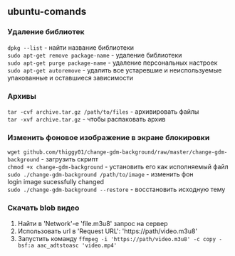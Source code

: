 ## ubuntu-comands
### Удаление библиотек<br>
```dpkg --list``` - найти название библиотеки<br>
```sudo apt-get remove package-name``` - удаление библиотеки<br>
```sudo apt-get purge package-name``` - удаление персональных настроек<br>
```sudo apt-get autoremove``` - удалить все устаревшие и неиспользуемые упакованные и оставшиеся зависимости

### Архивы<br>

```tar -cvf archive.tar.gz /path/to/files``` - архивировать файлы <br>
```tar -xvf archive.tar.gz``` - чтобы распаковать архив 

### Изменить фоновое изображение в экране блокировки<br>

```wget github.com/thiggy01/change-gdm-background/raw/master/change-gdm-background``` - загрузить скрипт<br>
```chmod +x change-gdm-background``` - установить его как исполняемый файл<br>
```sudo ./change-gdm-background /path/to/image```  - изменить фон<br>
login image sucessfully changed<br>
```sudo ./change-gdm-background --restore``` - восстановить исходную тему

### Скачать blob видео<br>
1. Найти в 'Network'-е 'file.m3u8' запрос на сервер 
2. Использовать url в 'Request URL': 'https://path/video.m3u8'
3. Запустить команду ```ffmpeg -i 'https://path/video.m3u8' -c copy -bsf:a aac_adtstoasc 'video.mp4'```
